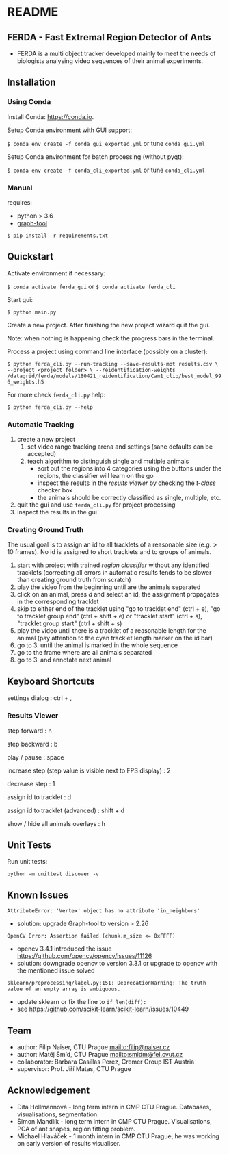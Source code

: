 # README

## FERDA - Fast Extremal Region Detector of Ants

- FERDA is a multi object tracker developed mainly to meet the needs of biologists analysing video sequences of their animal experiments.

## Installation

### Using Conda

Install Conda: https://conda.io.

Setup Conda environment with GUI support:

`$ conda env create -f conda_gui_exported.yml` or tune `conda_gui.yml`

Setup Conda environment for batch processing (without pyqt):

`$ conda env create -f conda_cli_exported.yml` or tune `conda_cli.yml`

### Manual

requires:
* python > 3.6
* [graph-tool](https://pypi.python.org/pypi/graph-tool)

`$ pip install -r requirements.txt`

## Quickstart

Activate environment if necessary:

`$ conda activate ferda_gui` or `$ conda activate ferda_cli`

Start gui:

`$ python main.py`

Create a new project. After finishing the new project wizard quit
the gui.

Note: when nothing is happening check the progress bars in the terminal.

Process a project using command line interface (possibly on a cluster):

`$ python ferda_cli.py --run-tracking --save-results-mot results.csv \
--project <project folder> \
--reidentification-weights /datagrid/ferda/models/180421_reidentification/Cam1_clip/best_model_996_weights.h5`

For more check `ferda_cli.py` help:

`$ python ferda_cli.py --help`
    
### Automatic Tracking    

1. create a new project
    1. set video range tracking arena and settings (sane defaults can be accepted)
    2. teach algorithm to distinguish single and multiple animals
        - sort out the regions into 4 categories using the buttons under the regions, the classifier will learn on the go
        - inspect the results in the *results viewer* by checking the *t-class* checker box
        - the animals should be correctly classified as single, multiple, etc.
2. quit the gui and use `ferda_cli.py` for project processing
3. inspect the results in the gui


### Creating Ground Truth

The usual goal is to assign an id to all tracklets of a reasonable size (e.g. > 10 frames). No id is assigned to short tracklets and to groups of animals.

1. start with project with trained *region classifier* without any identified tracklets
   (correcting all errors in automatic results tends to be slower than creating ground 
   truth from scratch)
2. play the video from the beginning until are the animals separated
3. click on an animal, press *d* and select an id, the assignment propagates 
   in the corresponding tracklet
4. skip to either end of the tracklet using "go to tracklet end" (ctrl + e), "go to tracklet group end" (ctrl + shift + e) or "tracklet start" (ctrl + s), "tracklet group start" (ctrl + shift + s)
5. play the video until there is a tracklet of a reasonable length for the animal (pay attention to the cyan tracklet length marker on the id bar)
6. go to 3. until the animal is marked in the whole sequence
7. go to the frame where are all animals separated
8. go to 3. and annotate next animal

## Keyboard Shortcuts

settings dialog
: ctrl + ,

### Results Viewer

step forward
: n

step backward
: b

play / pause
: space

increase step (step value is visible next to FPS display)
: 2

decrease step
: 1

assign id to tracklet
: d

assign id to tracklet (advanced)
: shift + d

show / hide all animals overlays
: h

## Unit Tests

Run unit tests:

`python -m unittest discover -v`

## Known Issues

`AttributeError: 'Vertex' object has no attribute 'in_neighbors'`

- solution: upgrade Graph-tool to version > 2.26

`OpenCV Error: Assertion failed (chunk.m_size <= 0xFFFF)`

- opencv 3.4.1 introduced the issue https://github.com/opencv/opencv/issues/11126
- solution: downgrade opencv to version 3.3.1 or upgrade to opencv with the mentioned issue solved

`sklearn/preprocessing/label.py:151: DeprecationWarning: The truth value of an empty array is ambiguous.`

- update sklearn or fix the line to `if len(diff):`
- see https://github.com/scikit-learn/scikit-learn/issues/10449

## Team

* author: Filip Naiser, CTU Prague <mailto:filip@naiser.cz>
* author: Matěj Šmíd, CTU Prague <mailto:smidm@fel.cvut.cz>
* collaborator: Barbara Casillas Perez, Cremer Group IST Austria 
* supervisor: Prof. Jiří Matas, CTU Prague

## Acknowledgement

* Dita Hollmannová - long term intern in CMP CTU Prague. Databases, visualisations, segmentation.
* Šimon Mandlík - long term intern in CMP CTU Prague. Visualisations, PCA of ant shapes, region fitting problem.
* Michael Hlaváček - 1 month intern in CMP CTU Prague, he was working on early version of results visualiser.

